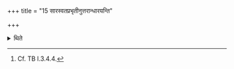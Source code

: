 +++
title = "15 सारस्वतप्रभृतीनुत्तरान्धारयन्ति"

+++

<details><summary>थिते</summary>

15. They keep the latter animals beginning with the one for Sarasvat living (for the time being).[^1]   

[^1]: Cf. TB I.3.4.4. 

</details>
